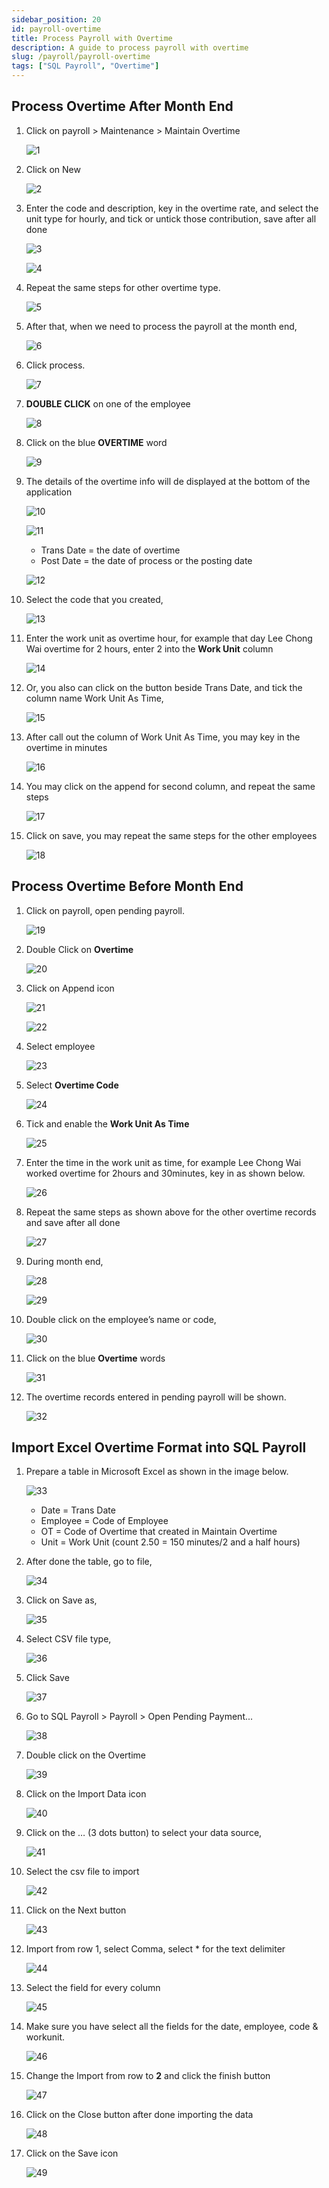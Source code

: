 ```yaml
---
sidebar_position: 20
id: payroll-overtime
title: Process Payroll with Overtime
description: A guide to process payroll with overtime
slug: /payroll/payroll-overtime
tags: ["SQL Payroll", "Overtime"]
---
```


## Process Overtime After Month End

1. Click on payroll > Maintenance > Maintain Overtime

    ![1](/img/payroll/payroll-overtime/1.png)

2. Click on New

    ![2](/img/payroll/payroll-overtime/2.png)

3. Enter the code and description, key in the overtime rate, and select the unit type for hourly, and tick or untick those contribution, save after all done

    ![3](/img/payroll/payroll-overtime/3.png)

    ![4](/img/payroll/payroll-overtime/4.png)

4. Repeat the same steps for other overtime type.

    ![5](/img/payroll/payroll-overtime/5.png)

5. After that, when we need to process the payroll at the month end,

    ![6](/img/payroll/payroll-overtime/6.png)

6. Click process.

    ![7](/img/payroll/payroll-overtime/7.png)

7. **DOUBLE CLICK** on one of the employee

    ![8](/img/payroll/payroll-overtime/8.png)

8. Click on the blue **OVERTIME** word

    ![9](/img/payroll/payroll-overtime/9.png)

9. The details of the overtime info will de displayed at the bottom of the application

    ![10](/img/payroll/payroll-overtime/10.png)

    ![11](/img/payroll/payroll-overtime/11.png)

    - Trans Date = the date of overtime
    - Post Date = the date of process or the posting date

    ![12](/img/payroll/payroll-overtime/12.png)

10. Select the code that you created,

    ![13](/img/payroll/payroll-overtime/13.png)

11. Enter the work unit as overtime hour, for example that day Lee Chong Wai overtime for 2 hours, enter 2 into the **Work Unit** column

    ![14](/img/payroll/payroll-overtime/14.png)

12. Or, you also can click on the button beside Trans Date, and tick the column name Work Unit As Time,

    ![15](/img/payroll/payroll-overtime/15.png)

13. After call out the column of Work Unit As Time, you may key in the overtime in minutes

    ![16](/img/payroll/payroll-overtime/16.png)

14. You may click on the append for second column, and repeat the same steps

    ![17](/img/payroll/payroll-overtime/17.png)

15. Click on save, you may repeat the same steps for the other employees

    ![18](/img/payroll/payroll-overtime/18.png)

## Process Overtime Before Month End

1. Click on payroll, open pending payroll.

    ![19](/img/payroll/payroll-overtime/19.png)

2. Double Click on **Overtime**

    ![20](/img/payroll/payroll-overtime/20.png)

3. Click on Append icon

    ![21](/img/payroll/payroll-overtime/21.png)

    ![22](/img/payroll/payroll-overtime/22.png)

4. Select employee

    ![23](/img/payroll/payroll-overtime/23.png)

5. Select **Overtime Code**

    ![24](/img/payroll/payroll-overtime/24.png)

6. Tick and enable the **Work Unit As Time**

    ![25](/img/payroll/payroll-overtime/25.png)

7. Enter the time in the work unit as time, for example Lee Chong Wai worked overtime for 2hours and 30minutes, key in as shown below.

    ![26](/img/payroll/payroll-overtime/26.png)

8. Repeat the same steps as shown above for the other overtime records and save after all done

    ![27](/img/payroll/payroll-overtime/27.png)

9. During month end,

    ![28](/img/payroll/payroll-overtime/28.png)

    ![29](/img/payroll/payroll-overtime/29.png)

10. Double click on the employee’s name or code,

    ![30](/img/payroll/payroll-overtime/30.png)

11. Click on the blue **Overtime** words

    ![31](/img/payroll/payroll-overtime/31.png)

12. The overtime records entered in pending payroll will be shown.

    ![32](/img/payroll/payroll-overtime/32.png)

## Import Excel Overtime Format into SQL Payroll

1. Prepare a table in Microsoft Excel as shown in the image below.

    ![33](/img/payroll/payroll-overtime/33.png)

    - Date = Trans Date
    - Employee = Code of Employee
    - OT = Code of Overtime that created in Maintain Overtime
    - Unit = Work Unit (count 2.50 = 150 minutes/2 and a half hours)

2. After done the table, go to file,

    ![34](/img/payroll/payroll-overtime/34.png)

3. Click on Save as,

    ![35](/img/payroll/payroll-overtime/35.png)

4. Select CSV file type,

    ![36](/img/payroll/payroll-overtime/36.png)

5. Click Save

    ![37](/img/payroll/payroll-overtime/37.png)

6. Go to SQL Payroll > Payroll > Open Pending Payment...

    ![38](/img/payroll/payroll-overtime/38.png)

7. Double click on the Overtime

    ![39](/img/payroll/payroll-overtime/39.png)

8. Click on the Import Data icon

    ![40](/img/payroll/payroll-overtime/40.png)

9. Click on the … (3 dots button) to select your data source,

    ![41](/img/payroll/payroll-overtime/41.png)

10. Select the csv file to import

    ![42](/img/payroll/payroll-overtime/42.png)

11. Click on the Next button

    ![43](/img/payroll/payroll-overtime/43.png)

12. Import from row 1, select Comma, select * for the text delimiter

    ![44](/img/payroll/payroll-overtime/44.png)

13. Select the field for every column

    ![45](/img/payroll/payroll-overtime/45.png)

14. Make sure you have select all the fields for the date, employee, code & workunit.

    ![46](/img/payroll/payroll-overtime/46.png)

15. Change the Import from row to **2** and click the finish button

    ![47](/img/payroll/payroll-overtime/47.png)

16. Click on the Close button after done importing the data

    ![48](/img/payroll/payroll-overtime/48.png)

17. Click on the Save icon

    ![49](/img/payroll/payroll-overtime/49.png)
